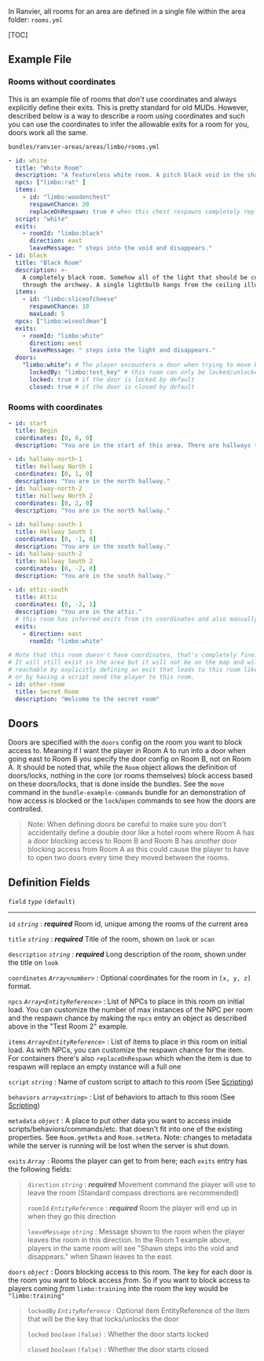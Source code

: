 In Ranvier, all rooms for an area are defined in a single file within the area folder: `rooms.yml`

[TOC]

## Example File

### Rooms without coordinates

This is an example file of rooms that _don't_ use coordinates and always explicitly define their exits. This is pretty
standard for old MUDs. However, described below is a way to describe a room using coordinates and such you can use
the coordinates to infer the allowable exits for a room for you, doors work all the same.

`bundles/ranvier-areas/areas/limbo/rooms.yml`
``` yaml
- id: white
  title: "White Room"
  description: "A featureless white room. A pitch black void in the shape of archway can be seen on the east side of the room."
  npcs: ["limbo:rat" ]
  items:
    - id: "limbo:woodenchest"
      respawnChance: 20
      replaceOnRespawn: true # when this chest respawns completely replace it so its contents get refreshed
  script: "white"
  exits:
    - roomId: "limbo:black"
      direction: east
      leaveMessage: " steps into the void and disappears."
- id: black
  title: "Black Room"
  description: >-
    A completely black room. Somehow all of the light that should be coming from the room to the west does not pass
    through the archway. A single lightbulb hangs from the ceiling illuminating a small area.
  items:
    - id: "limbo:sliceofcheese"
      respawnChance: 10
      maxLoad: 5
  npcs: ["limbo:wiseoldman"]
  exits:
    - roomId: "limbo:white"
      direction: west
      leaveMessage: " steps into the light and disappears."
  doors:
    "limbo:white": # The player encounters a door when trying to move between "limbo:white" and this room
      lockedBy: "limbo:test_key" # this room can only be locked/unlocked with this item
      locked: true # if the door is locked by default
      closed: true # if the door is closed by default
```

### Rooms with coordinates

```yaml
- id: start
  title: Begin
  coordinates: [0, 0, 0]
  description: "You are in the start of this area. There are hallways to the north and south."

- id: hallway-north-1
  title: Hallway North 1
  coordinates: [0, 1, 0]
  description: "You are in the north hallway."
- id: hallway-north-2
  title: Hallway North 2
  coordinates: [0, 2, 0]
  description: "You are in the north hallway."

- id: hallway-south-1
  title: Hallway South 1
  coordinates: [0, -1, 0]
  description: "You are in the south hallway."
- id: hallway-south-2
  title: Hallway South 2
  coordinates: [0, -2, 0]
  description: "You are in the south hallway."

- id: attic-south
  title: Attic
  coordinates: [0, -2, 1]
  description: "You are in the attic."
  # this room has inferred exits from its coordinates and also manually specifies an exit to leave the area
  exits:
    - direction: east
      roomId: "limbo:white"

# Note that this room doesn't have coordinates, that's completely fine.
# It will still exist in the area but it will not be on the map and will only be
# reachable by explicitly defining an exit that leads to this room like above
# or by having a script send the player to this room.
- id: other-room
  title: Secret Room
  description: "Welcome to the secret room"
```

## Doors

Doors are specified with the `doors` config on the room you want to block access to. Meaning if I want the player in
Room A to run into a door when going east to Room B you specify the door config on Room B, not on Room A.  It should be
noted that, while the `Room` object allows the definition of doors/locks, nothing in the core (or rooms themselves)
block access based on these doors/locks, that is done inside the bundles. See the `move` command in the
`bundle-example-commands` bundle for an demonstration of how access is blocked or the `lock`/`open` commands to see how
the doors are controlled.

> Note: When defining doors be careful to make sure you don't accidentally define a double door like a hotel room where
> Room A has a door blocking access to Room B and Room B has _another_ door blocking access from Room A as this could
> cause the player to have to open two doors every time they moved between the rooms.

## Definition Fields

`field` _`type`_ `(default)`

----

`id` _`string`_
:    ***required*** Room id, unique among the rooms of the current area

`title` _`string`_
:    ***required*** Title of the room, shown on `look` or `scan`

`description` _`string`_
:    ***required*** Long description of the room, shown under the title on `look`

`coordinates` _`Array<number>`_
:    Optional coordinates for the room in `[x, y, z]` format.

`npcs` _`Array<EntityReference>`_
:    List of NPCs to place in this room on initial load. You can customize the number of max instances of the NPC per room and the respawn chance by making the `npcs` entry an object as described above in the "Test Room 2" example.

`items` _`Array<EntityReference>`_
:    List of items to place in this room on initial load. As with NPCs, you can customize the respawn chance for the
item. For containers there's also `replaceOnRespawn` which when the item is due to respawn will replace an empty
instance will a full one

`script` _`string`_
:    Name of custom script to attach to this room (See [Scripting](scripting.md))

`behaviors` _`array<string>`_
:    List of behaviors to attach to this room (See [Scripting](scripting.md))

`metadata` _`object`_
:    A place to put other data you want to access inside scripts/behaviors/commands/etc. that doesn't fit into one of
the existing properties. See `Room.getMeta` and `Room.setMeta`. Note: changes to metadata while the server is running
will be lost when the server is shut down.

`exits` _`Array`_
:    Rooms the player can get to from here; each `exits` entry has the following fields:

> `direction` _`string`_
> :    ***required*** Movement command the player will use to leave the room (Standard compass directions are recommended)
>
> `roomId` _`EntityReference`_
> :    ***required*** Room the player will end up in when they go this direction
>
> `leaveMessage` _`string`_
> :    Message shown to the room when the player leaves the room in this direction. In the Room 1 example above, players
> in the same room will see "Shawn steps into the void and disappears." when Shawn leaves to the east.

`doors` _`object`_
:    Doors blocking access to this room. The key for each door is the room you want to block access _from_. So if you
want to block access to players coming _from_ `limbo:training` into the room the key would be `"limbo:training"`

> `lockedBy` _`EntityReference`_
> :    Optional item EntityReference of the item that will be the key that locks/unlocks the door
>
> `locked` _`boolean`_ `(false)`
> :    Whether the door starts locked
>
> `closed` _`boolean`_ `(false)`
> :    Whether the door starts closed
